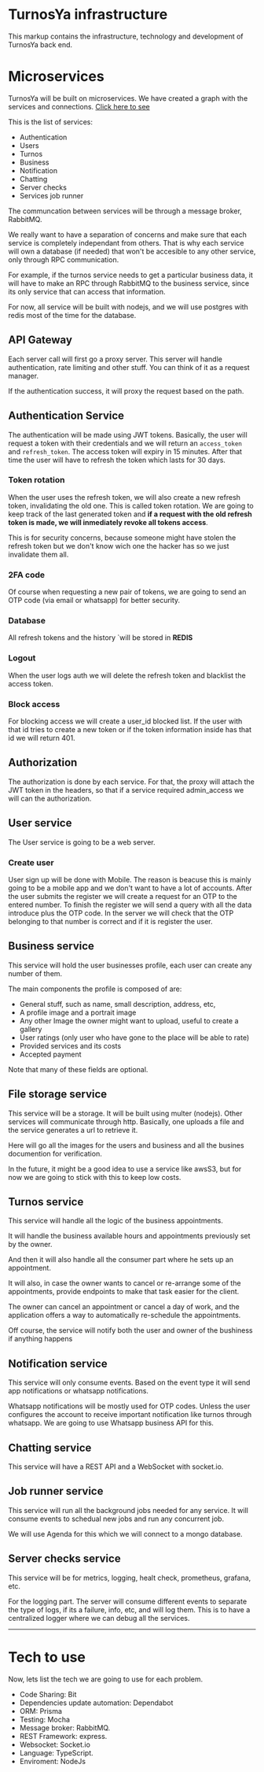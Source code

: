 # TurnosYa infrastructure

This markup contains the infrastructure, technology and development of TurnosYa back end.

# Microservices

TurnosYa will be built on microservices. We have created a graph with the services and connections. [Click here to see](https://drive.google.com/file/d/1g1ivYg9Eaau2vUYbqsUn9PZu8RKazyEB/view?usp=sharing)

This is the list of services:

-   Authentication
-   Users
-   Turnos
-   Business
-   Notification
-   Chatting
-   Server checks
-   Services job runner

The communcation between services will be through a message broker, RabbitMQ.

We really want to have a separation of concerns and make sure that each service is completely independant from others. That is why each service will own a database (if needed) that won't be accesible to any other service, only through RPC communication.

For example, if the turnos service needs to get a particular business data, it will have to make an RPC through RabbitMQ to the business service, since its only service that can access that information.

For now, all service will be built with nodejs, and we will use postgres with redis most of the time for the database.

## API Gateway

Each server call will first go a proxy server. This server will handle authentication, rate limiting and other stuff. You can think of it as a request manager.

If the authentication success, it will proxy the request based on the path.

## Authentication Service

The authentication will be made using JWT tokens. Basically, the user will request a token with their credentials and we will return an `access_token` and `refresh_token`. The access token will expiry in 15 minutes. After that time the user will have to refresh the token which lasts for 30 days.

### Token rotation

When the user uses the refresh token, we will also create a new refresh token, invalidating the old one. This is called token rotation. We are going to keep track of the last generated token and **if a request with the old refresh token is made, we will inmediately revoke all tokens access**.

This is for security concerns, because someone might have stolen the refresh token but we don't know wich one the hacker has so we just invalidate them all.

### 2FA code

Of course when requesting a new pair of tokens, we are going to send an OTP code (via email or whatsapp) for better security.

### Database

All refresh tokens and the history `will be stored in **REDIS**

### Logout

When the user logs auth we will delete the refresh token and blacklist the access token.

### Block access

For blocking access we will create a user_id blocked list. If the user with that id tries to create a new token or if the token information inside has that id we will return 401.

## Authorization

The authorization is done by each service. For that, the proxy will attach the JWT token in the headers, so that if a service required admin_access we will can the authorization.

## User service

The User service is going to be a web server.

### Create user

User sign up will be done with Mobile. The reason is beacuse this is mainly going to be a mobile app and we don't want to have a lot of accounts. After the user submits the register we will create a request for an OTP to the entered number. To finish the register we will send a query with all the data introduce plus the OTP code. In the server we will check that the OTP belonging to that number is correct and if it is register the user.

## Business service

This service will hold the user businesses profile, each user can create any number of them.

The main components the profile is composed of are:

-   General stuff, such as name, small description, address, etc,
-   A profile image and a portrait image
-   Any other Image the owner might want to upload, useful to create a gallery
-   User ratings (only user who have gone to the place will be able to rate)
-   Provided services and its costs
-   Accepted payment

Note that many of these fields are optional.

## File storage service

This service will be a storage. It will be built using multer (nodejs). Other services will communicate through http. Basically, one uploads a file and the service generates a url to retrieve it.

Here will go all the images for the users and business and all the busines documention for verification.

In the future, it might be a good idea to use a service like awsS3, but for now we are going to stick with this to keep low costs.

## Turnos service

This service will handle all the logic of the business appointments.

It will handle the business available hours and appointments previously set by the owner.

And then it will also handle all the consumer part where he sets up an appointment.

It will also, in case the owner wants to cancel or re-arrange some of the appointments, provide endpoints to make that task easier for the client.

The owner can cancel an appointment or cancel a day of work, and the application offers a way to automatically re-schedule the appointments.

Off course, the service will notify both the user and owner of the bushiness if anything happens

## Notification service

This service will only consume events. Based on the event type it will send app notifications or whatsapp notifications.

Whatsapp notifications will be mostly used for OTP codes. Unless the user configures the account to receive important notification like turnos through whatsapp. We are going to use Whatsapp business API for this.

## Chatting service

This service will have a REST API and a WebSocket with socket.io.

## Job runner service

This service will run all the background jobs needed for any service. It will consume events to schedual new jobs and run any concurrent job.

We will use Agenda for this which we will connect to a mongo database.

## Server checks service

This service will be for metrics, logging, healt check, prometheus, grafana, etc.

For the logging part. The server will consume different events to separate the type of logs, if its a failure, info, etc, and will log them. This is to have a centralized logger where we can debug all the services.

---

# Tech to use

Now, lets list the tech we are going to use for each problem.

-   Code Sharing: Bit
-   Dependencies update automation: Dependabot
-   ORM: Prisma
-   Testing: Mocha
-   Message broker: RabbitMQ.
-   REST Framework: express.
-   Websocket: Socket.io
-   Language: TypeScript.
-   Enviroment: NodeJs

